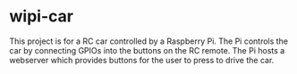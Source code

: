 # wipi-car

This project is for a RC car controlled by a Raspberry Pi.  The Pi controls the car by connecting GPIOs into the buttons on the RC remote.  The Pi hosts a webserver which provides buttons for the user to press to drive the car.
